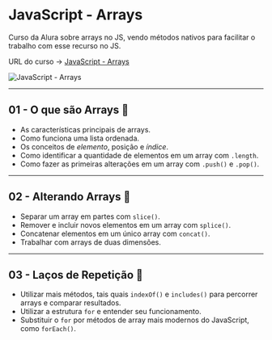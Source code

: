 # JavaScript - Arrays

Curso da Alura sobre arrays no JS, vendo métodos nativos para facilitar o trabalho com esse recurso no JS.

URL do curso -> [JavaScript - Arrays](https://cursos.alura.com.br/course/fundamentos-javascript-arrays)

![JavaScript - Arrays](https://www.alura.com.br/assets/api/share/curso-fundamentos-javascript-arrays.png)


***

## 01 - O que são Arrays &#x1F516;
* As características principais de arrays.
* Como funciona uma lista ordenada.
* Os conceitos de *elemento*, posição e *índice*.
* Como identificar a quantidade de elementos em um array com `.length`.
* Como fazer as primeiras alterações em um array com `.push()` e `.pop()`.

***

## 02 - Alterando Arrays &#x1F516;
* Separar um array em partes com `slice()`.
* Remover e incluir novos elementos em um array com `splice()`.
* Concatenar elementos em um único array com `concat()`.
* Trabalhar com arrays de duas dimensões.

***

## 03 - Laços de Repetição &#x1F516;
* Utilizar mais métodos, tais quais `indexOf()` e `includes()` para percorrer arrays e comparar resultados.
* Utilizar a estrutura `for` e entender seu funcionamento.
* Substituir o `for` por métodos de array mais modernos do JavaScript, como `forEach()`.